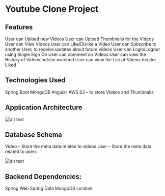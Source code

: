 # Youtube Clone Project

## Features
User can Upload new Videos
User can Upload Thumbnails for the Videos
User can View Videos
User can Like/Dislike a Video
User can Subscribe to another User, to receive updates about future videos
User can Login/Logout using Single Sign On
User can comment on Videos
User can view the History of Videos he/she watched
User can view the List of Videos he/she Liked

## Technologies Used
Spring Boot
MongoDB
Angular
AWS S3 – to store Videos and Thumbnails

## Application Architecture
![alt text](https://cdn-jflfd.nitrocdn.com/XWvMVfzfEJrkgcycxrvewQaIXHcwHADn/assets/images/optimized/rev-f5a9672/i0.wp.com/programmingtechie.com/wp-content/uploads/2021/07/41f0c4328275442abda2e149ef27967b.youtube_clone_Architecture.png)

## Database Schema

Video – Store the meta data related to videos
User – Store the meta data related to users

![alt text](https://cdn-jflfd.nitrocdn.com/XWvMVfzfEJrkgcycxrvewQaIXHcwHADn/assets/images/optimized/rev-f5a9672/i0.wp.com/programmingtechie.com/wp-content/uploads/2021/07/41f0c4328275442abda2e149ef27967b.youtube_clone_Architecture.png)


## Backend Dependencies:

Spring Web
Spring Data MongoDB
Lombok
